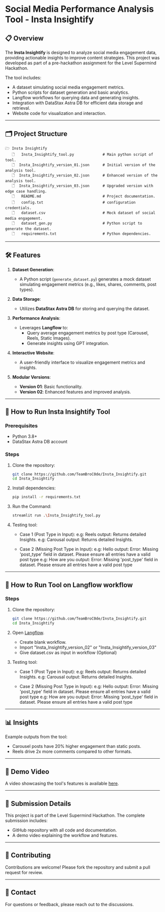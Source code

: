 # Social Media Performance Analysis Tool - Insta Insightify

## 📋 **Overview**
The **Insta Insightify** is designed to analyze social media engagement data, providing actionable insights to improve content strategies. This project was developed as part of a pre-hackathon assignment for the Level Supermind Hackathon.

The tool includes:
- A dataset simulating social media engagement metrics.
- Python scripts for dataset generation and basic analytics.
- Langflow workflows for querying data and generating insights.
- Integration with DataStax Astra DB for efficient data storage and retrieval.
- Website code for visualization and interaction.

---

## 🗂 **Project Structure**
```
🗁 Insta Insightify
   🗋   Insta_Insightify_tool.py             # Main python script of tool.
   🗋  Insta_Insightify_version_01.json      # Initial version of the analysis tool.
   🗋  Insta_Insightify_version_02.json      # Enhanced version of the analysis tool.
   🗋  Insta_Insightify_version_03.json      # Upgraded version with edge case handling.
   🗋   README.md                            # Project documentation.
   🗋   config.txt                           # configuration credentials.
   🗋   dataset.csv                          # Mock dataset of social media engagement.
   🗋   dataset_gen.py                       # Python script to generate the dataset.
   🗋   requirements.txt                     # Python dependencies.
```

---

## 🛠️ **Features**
1. **Dataset Generation**:
   - A Python script (`generate_dataset.py`) generates a mock dataset simulating engagement metrics (e.g., likes, shares, comments, post types).

2. **Data Storage**:
   - Utilizes **DataStax Astra DB** for storing and querying the dataset.

3. **Performance Analysis**:
   - Leverages **Langflow** to:
     - Query average engagement metrics by post type (Carousel, Reels, Static Images).
     - Generate insights using GPT integration.

4. **Interactive Website**:
   - A user-friendly interface to visualize engagement metrics and insights.

5. **Modular Versions**:
   - **Version 01**: Basic functionality.
   - **Version 02**: Enhanced features and improved analysis.
  
---

## 🚀 **How to Run Insta Insightify Tool**
### Prerequisites
- Python 3.8+
- DataStax Astra DB account

### Steps
1. Clone the repository:
   ```bash
   git clone https://github.com/TeamBroC0de/Insta_Insightify.git
   cd Insta_Insightify
   ```

2. Install dependencies:
   ```bash
   pip install -r requirements.txt
   ```

3. Run the Command:
   ```bash
   streamlit run .\Insta_Insightify_tool.py
   ```

4. Testing tool:
   - Case 1 (Post Type in Input):
        e.g: Reels
        output: Returns detailed Insights.
        e.g: Carousal
        output: Returns detailed Insights.
     
   - Case 2 (Missing Post Type in Input):
        e.g: Hello
        output: Error: Missing 'post_type' field in dataset. Please ensure all entries have a valid post type
        e.g: How are you
        output: Error: Missing 'post_type' field in dataset. Please ensure all entries have a valid post type

---

## 🚀 **How to Run Tool on Langflow workflow**

### Steps
1. Clone the repository:
   ```bash
   git clone https://github.com/TeamBroC0de/Insta_Insightify.git
   cd Insta_Insightify
   ```

2. Open [Langflow](https://www.langflow.org/).
   - Create blank workflow.
   - Import "Insta_Insightify_version_02" or "Insta_Insightify_version_03"
   - Give dataset.csv as input in workflow (Optional)

3. Testing tool:
   - Case 1 (Post Type in Input):
        e.g: Reels
        output: Returns detailed Insights.
        e.g: Carousal
        output: Returns detailed Insights.
     
   - Case 2 (Missing Post Type in Input):
        e.g: Hello
        output: Error: Missing 'post_type' field in dataset. Please ensure all entries have a valid post type
        e.g: How are you
        output: Error: Missing 'post_type' field in dataset. Please ensure all entries have a valid post type

---

## 📊 **Insights**
Example outputs from the tool:
- Carousel posts have 20% higher engagement than static posts.
- Reels drive 2x more comments compared to other formats.

---

## 🎥 **Demo Video**
A video showcasing the tool's features is available [here](#).

---

## 📝 **Submission Details**
This project is part of the Level Supermind Hackathon. The complete submission includes:
- GitHub repository with all code and documentation.
- A demo video explaining the workflow and features.

---

## 🤝 **Contributing**
Contributions are welcome! Please fork the repository and submit a pull request for review.

---

## 📧 **Contact**
For questions or feedback, please reach out to the discussions.

